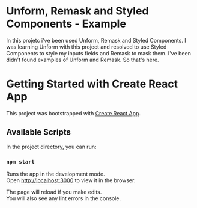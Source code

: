 # Unform, Remask and Styled Components - Example

In this projetc i've been used Unform, Remask and Styled Components.
I was learning Unform with this project and resolved to use Styled Components to style my inputs fields and Remask to mask them.
I've been didn't found examples of Unform and Remask. So that's here.


# Getting Started with Create React App

This project was bootstrapped with [Create React App](https://github.com/facebook/create-react-app).

## Available Scripts

In the project directory, you can run:

### `npm start`

Runs the app in the development mode.\
Open [http://localhost:3000](http://localhost:3000) to view it in the browser.

The page will reload if you make edits.\
You will also see any lint errors in the console.
